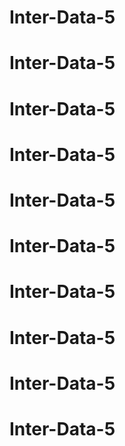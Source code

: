 # Inter-Data-5
# Inter-Data-5
# Inter-Data-5
# Inter-Data-5
# Inter-Data-5
# Inter-Data-5
# Inter-Data-5
# Inter-Data-5
# Inter-Data-5
# Inter-Data-5

